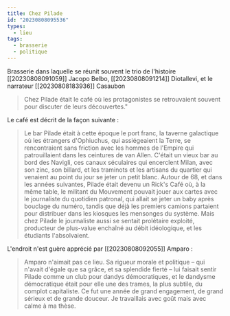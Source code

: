 ```yaml
---
title: Chez Pilade
id: "20230808095536"
types:
  - lieu
tags:
  - brasserie
  - politique
---
```


Brasserie dans laquelle se réunit souvent le trio de l'histoire [[20230808091059]] Jacopo Belbo, [[20230808091214]] Diotallevi,  et le narrateur [[20230808183936]] Casaubon

>Chez Pilade était le café où les protagonistes se retrouvaient souvent pour discuter de leurs découvertes."

Le café est décrit de la façon suivante :
>Le bar Pilade était à cette époque le port franc, la taverne galactique où les étrangers d'Ophiuchus, qui assiégeaient la Terre, se rencontraient sans friction avec les hommes de l'Empire qui patrouillaient dans les ceintures de van Allen. C'était un vieux bar au bord des Navigli, ces canaux séculaires qui encerclent Milan,
    avec son zinc, son billard, et les traminots et les artisans du quartier qui venaient au point du jour se jeter un petit blanc. Autour de 68, et dans les années suivantes, Pilade était devenu un Rick's Café où, à la même table, le militant du Mouvement pouvait jouer aux cartes avec le journaliste du quotidien patronal, qui allait se
    jeter un baby après bouclage du numéro, tandis que déjà les premiers camions partaient pour distribuer dans les kiosques les mensonges du système. Mais chez Pilade le journaliste aussi se sentait prolétaire exploité, producteur de plus-value enchaîné au débit idéologique, et les étudiants l'absolvaient.

L'endroit n'est guère apprécié par [[20230808092055]] Amparo :
>Amparo n'aimait pas ce lieu. Sa rigueur morale et politique – qui n'avait d'égale que sa grâce, et sa
splendide fierté – lui faisait sentir Pilade comme un club pour dandys démocratiques, et le dandysme démocratique était pour elle une des trames, la plus subtile, du complot capitaliste. Ce fut une année de grand engagement, de grand sérieux et de grande douceur. Je travaillais avec goût mais avec calme à ma thèse.